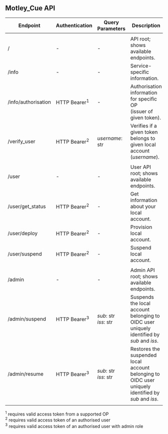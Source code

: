 
## Motley_Cue API

| Endpoint            | Authentication          | Query Parameters | Description |
|---------------------|-------------------------|------------------|-------------|
|||||
| /                   | -                       | -                | API root; shows available endpoints. |
| /info               | -                       | -                | Service-specific information. |
| /info/authorisation | HTTP Bearer<sup>1</sup> | -                | Authorisation information for specific OP<br>(issuer of given token). |
| /verify_user        | HTTP Bearer<sup>2</sup> | *username*: str  | Verifies if a given token belongs to<br>given local account (*username*). |
|||||
| /user               | -                       | -                | User API root; shows available endpoints. |
| /user/get_status    | HTTP Bearer<sup>2</sup> | -                | Get information about your local account. |
| /user/deploy        | HTTP Bearer<sup>2</sup> | -                | Provision local account. |
| /user/suspend       | HTTP Bearer<sup>2</sup> | -                | Suspend local account. |
|||||
| /admin              | -                       | -                | Admin API root; shows available endpoints. |
| /admin/suspend      | HTTP Bearer<sup>3</sup> | *sub*: str<br>*iss*: str                | Suspends the local account belonging to<br>OIDC user uniquely identified by *sub* and *iss*. |
| /admin/resume       | HTTP Bearer<sup>3</sup> | *sub*: str<br>*iss*: str                | Restores the suspended local account belonging to<br>OIDC user uniquely identified by *sub* and *iss*. |
|||


<sup>1</sup> requires valid access token from a supported OP<br>
<sup>2</sup> requires valid access token of an authorised user<br>
<sup>3</sup> requires valid access token of an authorised user with admin role